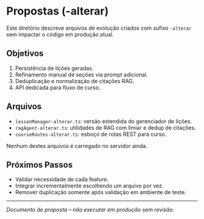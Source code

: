 # Propostas (-alterar)

Este diretório descreve arquivos de evolução criados com sufixo `-alterar` sem impactar o código em produção atual.

## Objetivos
1. Persistência de lições geradas.
2. Refinamento manual de seções via prompt adicional.
3. Deduplicação e normalização de citações RAG.
4. API dedicada para fluxo de curso.

## Arquivos
- `lessonManager-alterar.ts`: versão estendida do gerenciador de lições.
- `ragAgent-alterar.ts`: utilidades de RAG com limiar e dedup de citações.
- `courseRoutes-alterar.ts`: esboço de rotas REST para curso.

Nenhum destes arquivos é carregado no servidor ainda.

## Próximos Passos
- Validar necessidade de cada feature.
- Integrar incrementalmente escolhendo um arquivo por vez.
- Remover duplicação somente após validação em ambiente de teste.

---
*Documento de proposta – não executar em produção sem revisão.*
